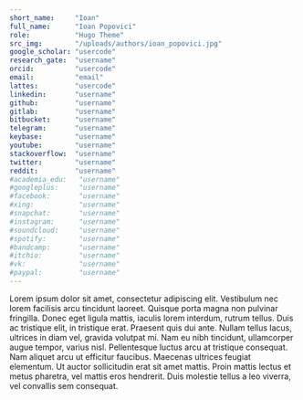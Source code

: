 ```yaml
---
short_name:     "Ioan"
full_name:      "Ioan Popovici"
role:           "Hugo Theme"
src_img:        "/uploads/authors/ioan_popovici.jpg"
google_scholar: "usercode"
research_gate:  "username"
orcid:          "usercode"
email:          "email"
lattes:         "usercode"
linkedin:       "username"
github:         "username"
gitlab:         "username"
bitbucket:      "username"
telegram:       "username"
keybase:        "username"
youtube:        "username"
stackoverflow:  "username"
twitter:        "username"
reddit:         "username"
#academia_edu:   "username"
#googleplus:     "username"
#facebook:       "username"
#xing:           "username"
#snapchat:       "username"
#instagram:      "username"
#soundcloud:     "username"
#spotify:        "username"
#bandcamp:       "username"
#itchio:         "username"
#vk:             "username"
#paypal:         "username"
---
```


Lorem ipsum dolor sit amet, consectetur adipiscing elit. Vestibulum nec lorem facilisis arcu tincidunt laoreet. Quisque porta magna non pulvinar fringilla.  Donec eget ligula mattis, iaculis lorem interdum, rutrum tellus. Duis ac tristique elit, in tristique erat. Praesent quis dui ante. Nullam tellus lacus, ultrices in diam vel, gravida volutpat mi. Nam eu nibh tincidunt, ullamcorper augue tempor, varius nisl. Pellentesque luctus arcu at tristique consequat. Nam aliquet arcu ut efficitur faucibus. Maecenas ultrices feugiat elementum. Ut auctor sollicitudin erat sit amet mattis. Proin mattis lectus et metus pharetra, vel mattis eros hendrerit. Duis molestie tellus a leo viverra, vel convallis sem consequat.